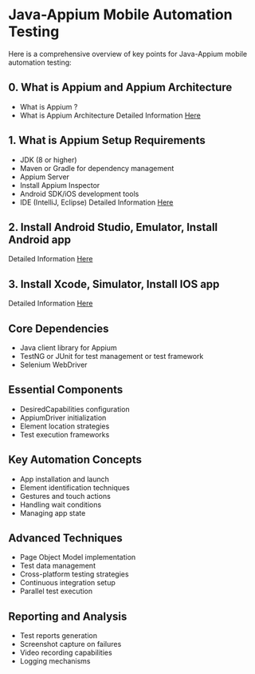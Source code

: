 # Java-Appium Mobile Automation Testing
Here is a comprehensive overview of key points for Java-Appium mobile automation testing:

## 0. What is Appium and Appium Architecture
- What is Appium ?
- What is Appium Architecture
Detailed Information [Here](./0-what-is-appium.md)
## 1. What is Appium Setup Requirements
- JDK (8 or higher)
- Maven or Gradle for dependency management
- Appium Server
- Install Appium Inspector
- Android SDK/iOS development tools
- IDE (IntelliJ, Eclipse)
Detailed Information [Here](./1-setup-appium-tools.md)

## 2. Install Android Studio, Emulator, Install Android app
Detailed Information [Here](./2-setup-android-studio-emulator-install-app.md)
## 3. Install Xcode, Simulator, Install IOS app
Detailed Information [Here](./3-setup-ios-xcode-simulator-install-app.md)

## Core Dependencies
- Java client library for Appium
- TestNG or JUnit for test management or test framework
- Selenium WebDriver

## Essential Components
- DesiredCapabilities configuration
- AppiumDriver initialization
- Element location strategies
- Test execution frameworks

## Key Automation Concepts
- App installation and launch
- Element identification techniques
- Gestures and touch actions
- Handling wait conditions
- Managing app state

## Advanced Techniques
- Page Object Model implementation
- Test data management
- Cross-platform testing strategies
- Continuous integration setup
- Parallel test execution

## Reporting and Analysis
- Test reports generation
- Screenshot capture on failures
- Video recording capabilities
- Logging mechanisms

